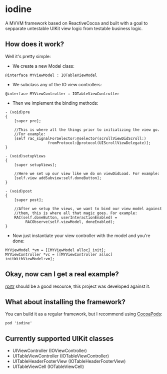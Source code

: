 # iodine

A MVVM framework based on ReactiveCocoa and built with a goal to sepparate untestable UIKit view logic from testable business logic.

## How does it work?

Well it's pretty simple:

* We create a new Model class:
```
@interface MYViewModel : IOTableViewModel
```
* We subclass any of the IO view controllers:
```
@interface MYViewController : IOTableViewController
```
* Then we implement the binding methods:
```
- (void)pre
{
	[super pre];
	
	//This is where all the things prior to initializing the view go. 
    //For example:
	[self rac_signalForSelector:@selector(scrollViewDidScroll:) 
				   fromProtocol:@protocol(UIScrollViewDelegate)];
}

- (void)setupViews
{
    [super setupViews];
    
    //Here we set up our view like we do on viewDidLoad. For example:
    [self.view addSubview:self.doneButton];
}

- (void)post
{
    [super post];
    
    //After we setup the views, we want to bind our view model against 
    //them, this is where all that magic goes. For example:
    RAC(self.doneButton, userInteractionEnabled) = 
         RACObserve(self.viewModel, doneEnabled);
}
```
* Now just instantiate your view controller with the model and you're done:
```
MYViewModel *vm = [[MYViewModel alloc] init];
MYViewController *vc = [[MYViewController alloc] initWithViewModel:vm];
```

## Okay, now can I get a real example?

[rprtr](https://github.com/delanoir/rprtr) should be a good resource, this project was developed against it.

## What about installing the framework?

You can build it as a regular framework, but I recommend using [CocoaPods](http://cocoapods.org):

```
pod 'iodine'
```

## Currently supported UIKit classes

* UIViewController (IOViewController)
* UITableViewController (IOTableViewController)
* UITableHeaderFooterView (IOTableHeaderFooterView)
* UITableViewCell (IOTableViewCell)